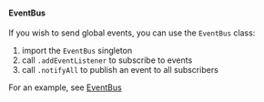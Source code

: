 #### EventBus

If you wish to send global events, you can use the `EventBus` class:
1. import the `EventBus` singleton
2. call `.addEventListener` to subscribe to events
3. call `.notifyAll` to publish an event to all subscribers

For an example, see [EventBus](../../src/lib/events/EventBus.ts)
